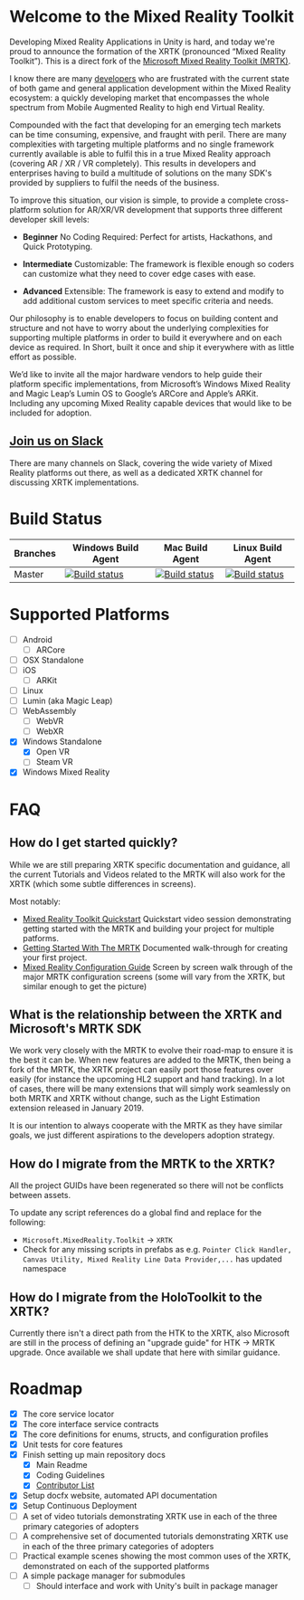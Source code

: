 # Welcome to the Mixed Reality Toolkit

Developing Mixed Reality Applications in Unity is hard, and today we're proud to announce the formation of the XRTK (pronounced “Mixed Reality Toolkit”). This is a direct fork of the [Microsoft Mixed Reality Toolkit (MRTK)](https://github.com/Microsoft/MixedRealityToolkit-Unity).

I know there are many [developers](/CONTRIBUTORS.md) who are frustrated with the current state of both game and general application development within the Mixed Reality ecosystem: a quickly developing market that encompasses the whole spectrum from Mobile Augmented Reality to high end Virtual Reality.

Compounded with the fact that developing for an emerging tech markets can be time consuming, expensive, and fraught with peril. There are many complexities with targeting multiple platforms and no single framework currently available is able to fulfil this in a true Mixed Reality approach (covering AR / XR / VR completely). This results in developers and enterprises having to build a multitude of solutions on the many SDK's provided by suppliers to fulfil the needs of the business.

To improve this situation, our vision is simple, to provide a complete cross-platform solution for AR/XR/VR development that supports three different developer skill levels:

- **Beginner** No Coding Required: Perfect for artists, Hackathons, and Quick Prototyping.

- **Intermediate** Customizable: The framework is flexible enough so coders can customize what they need to cover edge cases with ease.

- **Advanced** Extensible: The framework is easy to extend and modify to add additional custom services to meet specific criteria and needs.

Our philosophy is to enable developers to focus on building content and structure and not have to worry about the underlying complexities for supporting multiple platforms in order to build it everywhere and on each device as required.  In Short, built it once and ship it everywhere with as little effort as possible.

We’d like to invite all the major hardware vendors to help guide their platform specific implementations, from Microsoft’s Windows Mixed Reality and Magic Leap’s Lumin OS to Google’s ARCore and Apple’s ARKit.  Including any upcoming Mixed Reality capable devices that would like to be included for adoption.

## [Join us on Slack](https://holodevelopersslack.azurewebsites.net/)

There are many channels on Slack, covering the wide variety of Mixed Reality platforms out there, as well as a dedicated XRTK channel for discussing XRTK implementations.

# Build Status

| Branches | Windows Build Agent | Mac Build Agent | Linux Build Agent |
|---|---|---|---|
|Master|[![Build status](https://dev.azure.com/xrtk/Mixed%20Reality%20Toolkit/_apis/build/status/Mixed%20Reality%20Toolkit-CI)](https://dev.azure.com/xrtk/Mixed%20Reality%20Toolkit/_build/latest?definitionId=2)|[![Build status](https://dev.azure.com/xrtk/Mixed%20Reality%20Toolkit/_apis/build/status/Master%20Build%20Pipeline%20-%20Hosted%20macOS)](https://dev.azure.com/xrtk/Mixed%20Reality%20Toolkit/_build/latest?definitionId=4)|[![Build status](https://dev.azure.com/xrtk/Mixed%20Reality%20Toolkit/_apis/build/status/Master%20Build%20Pipeline%20-%20Hosted%20Hosted%20Ubuntu)](https://dev.azure.com/xrtk/Mixed%20Reality%20Toolkit/_build/latest?definitionId=6)|

# Supported Platforms

- [ ] Android
    - [ ] ARCore
- [ ] OSX Standalone
- [ ] iOS
    - [ ] ARKit
- [ ] Linux
- [ ] Lumin (aka Magic Leap)
- [ ] WebAssembly
    - [ ] WebVR
    - [ ] WebXR
- [x] Windows Standalone
    - [x] Open VR
    - [ ] Steam VR
- [x] Windows Mixed Reality

# FAQ

## How do I get started quickly?

While we are still preparing XRTK specific documentation and guidance, all the current Tutorials and Videos related to the MRTK will also work for the XRTK (which some subtle differences in screens).

Most notably:

* [Mixed Reality Toolkit Quickstart](https://www.youtube.com/watch?v=-ODnfcv5Rzg) Quickstart video session demonstrating getting started with the MRTK and building your project for multiple patforms.
* [Getting Started With The MRTK](https://github.com/Microsoft/MixedRealityToolkit-Unity/blob/mrtk_release/Documentation/GettingStartedWithTheMRTK.md) Documented walk-through for creating your first project.
* [Mixed Reality Configuration Guide](https://github.com/Microsoft/MixedRealityToolkit-Unity/blob/mrtk_release/Documentation/MixedRealityConfigurationGuide.md) Screen by screen walk through of the major MRTK configuration screens (some will vary from the XRTK, but similar enough to get the picture)

## What is the relationship between the XRTK and Microsoft's MRTK SDK

We work very closely with the MRTK to evolve their road-map to ensure it is the best it can be.  When new features are added to the MRTK, then being a fork of the MRTK, the XRTK project can easily port those features over easily (for instance the upcoming HL2 support and hand tracking).
In a lot of cases, there will be many extensions that will simply work seamlessly on both MRTK and XRTK without change, such as the Light Estimation extension released in January 2019.

It is our intention to always cooperate with the MRTK as they have similar goals, we just different aspirations to the developers adoption strategy.

## How do I migrate from the MRTK to the XRTK?

All the project GUIDs have been regenerated so there will not be conflicts between assets.

To update any script references do a global find and replace for the following:
- `Microsoft.MixedReality.Toolkit` -> `XRTK`
- Check for any missing scripts in prefabs as e.g. `Pointer Click Handler, Canvas Utility, Mixed Reality Line Data Provider,...` has updated namespace

## How do I migrate from the HoloToolkit to the XRTK?

Currently there isn't a direct path from the HTK to the XRTK, also Microsoft are still in the process of defining an "upgrade guide" for HTK -> MRTK upgrade.  Once available we shall update that here with similar guidance.

# Roadmap

- [x] The core service locator
- [x] The core interface service contracts
- [x] The core definitions for enums, structs, and configuration profiles
- [x] Unit tests for core features
- [x] Finish setting up main repository docs
    - [x] Main Readme
    - [x] Coding Guidelines
    - [x] [Contributor List](/CONTRIBUTORS.md)
- [x] Setup docfx website, automated API documentation
- [x] Setup Continuous Deployment
- [ ] A set of video tutorials demonstrating XRTK use in each of the three primary categories of adopters
- [ ] A comprehensive set of documented tutorials demonstrating XRTK use in each of the three primary categories of adopters
- [ ] Practical example scenes showing the most common uses of the XRTK, demonstrated on each of the supported platforms
- [ ] A simple package manager for submodules
    - [ ] Should interface and work with Unity's built in package manager